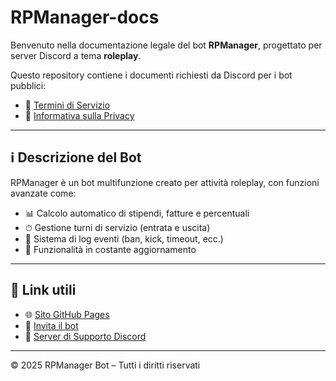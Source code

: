 # RPManager-docs

Benvenuto nella documentazione legale del bot **RPManager**, progettato per server Discord a tema **roleplay**.

Questo repository contiene i documenti richiesti da Discord per i bot pubblici:

- 📄 [Termini di Servizio](https://imalb3.github.io/RPManager-docs/tos.html)
- 🔐 [Informativa sulla Privacy](https://imalb3.github.io/RPManager-docs/privacy.html)

---

## ℹ️ Descrizione del Bot

RPManager è un bot multifunzione creato per attività roleplay, con funzioni avanzate come:

- 📊 Calcolo automatico di stipendi, fatture e percentuali
- ⏱ Gestione turni di servizio (entrata e uscita)
- 📝 Sistema di log eventi (ban, kick, timeout, ecc.)
- 🔄 Funzionalità in costante aggiornamento

---

## 📌 Link utili

- 🌐 [Sito GitHub Pages](https://imalb3.github.io/RPManager-docs)
- 🤖 [Invita il bot](https://discord.com/oauth2/authorize?client_id=1398995882791141427&permissions=8&integration_type=0&scope=bot+applications.commands)
- 💬 [Server di Supporto Discord](https://discord.gg/Un3FzMYvKc)

---

© 2025 RPManager Bot – Tutti i diritti riservati

